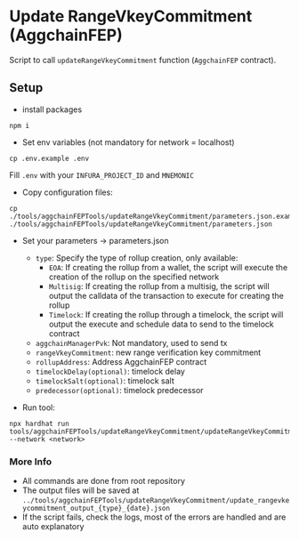 # Update RangeVkeyCommitment (AggchainFEP)
Script to call `updateRangeVkeyCommitment` function (`AggchainFEP` contract).

## Setup
- install packages
```
npm i
```

- Set env variables (not mandatory for network = localhost)
````
cp .env.example .env
````

Fill `.env` with your `INFURA_PROJECT_ID` and `MNEMONIC`

-   Copy configuration files:
```
cp ./tools/aggchainFEPTools/updateRangeVkeyCommitment/parameters.json.example ./tools/aggchainFEPTools/updateRangeVkeyCommitment/parameters.json
```

-  Set your parameters -> parameters.json
    - `type`: Specify the type of rollup creation, only available:
        - `EOA`: If creating the rollup from a wallet, the script will execute the creation of the rollup on the specified network
        - `Multisig`: If creating the rollup from a multisig, the script will output the calldata of the transaction to execute for creating the rollup
        - `Timelock`: If creating the rollup through a timelock, the script will output the execute and schedule data to send to the timelock contract
    - `aggchainManagerPvk`: Not mandatory, used to send tx
    - `rangeVkeyCommitment`: new range verification key commitment
    - `rollupAddress`: Address AggchainFEP contract
    - `timelockDelay(optional)`: timelock delay
    - `timelockSalt(optional)`: timelock salt
    - `predecessor(optional)`: timelock predecessor

-  Run tool:
```
npx hardhat run tools/aggchainFEPTools/updateRangeVkeyCommitment/updateRangeVkeyCommitment.ts --network <network>
```

### More Info
- All commands are done from root repository
- The output files will be saved at `../tools/aggchainFEPTools/updateRangeVkeyCommitment/update_rangevkeycommitment_output_{type}_{date}.json`
- If the script fails, check the logs, most of the errors are handled and are auto explanatory